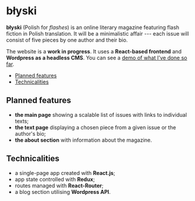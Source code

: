 # błyski

**błyski** (Polish for *flashes*) is an online literary magazine featuring flash fiction in Polish translation. It will be a minimalistic affair --- each issue will consist of five pieces by one author and their bio. 

The website is a **work in progress**. It uses a **React-based frontend** and **Wordpress as a headless CMS**. You can see a [demo of what I’ve done so far](https://blyski.netlify.app/).

* [Planned features](#planned-features)
* [Technicalities](#technicalities)

## Planned features

* **the main page** showing a scalable list of issues with links to individual texts;
* **the text page** displaying a chosen piece from a given issue or the author's bio;
* **the about section** with information about the magazine.

## Technicalities

* a single-page app created with **React.js**;
* app state controlled with **Redux**;
* routes managed with **React-Router**;
* a blog section utilising **Wordpress API**.
